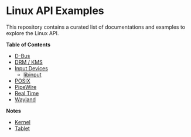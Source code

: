 # Linux API Examples

This repository contains a curated list of documentations and examples to explore the Linux API.

**Table of Contents**
* [D-Bus](dbus/README.md)
* [DRM / KMS](drm-kms/README.md)
* [Input Devices](dev-input/README.md)
    * [libinput](dev-input/libinput-api-example/README.md)
* [POSIX](posix/README.md)
* [PipeWire](pipewire/README.md)
* [Real Time](real-time/README.md)
* [Wayland](wayland/README.md)

**Notes**
* [Kernel](notes/kernel.md)
* [Tablet](notes/tablet.md)
